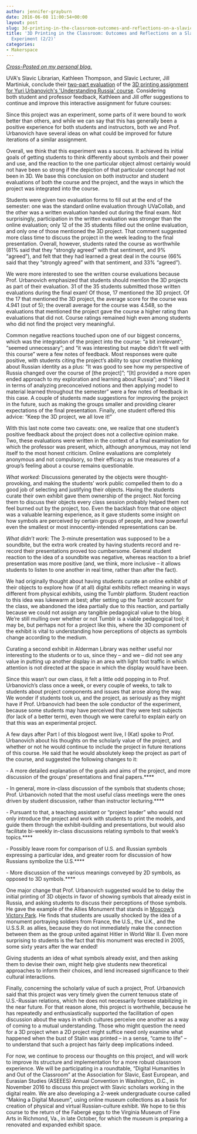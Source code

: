 ```yaml
---
author: jennifer-grayburn
date: 2016-06-08 11:00:54+00:00
layout: post
slug: 3d-printing-in-the-classroom-outcomes-and-reflections-on-a-slavic-course-experiment-22
title: '3D Printing in the Classroom: Outcomes and Reflections on a Slavic Course
  Experiment (2/2)'
categories:
- Makerspace
---
```


_[Cross-Posted on my personal blog.](https://jennifernicolegrayburn.com/2016/06/08/3d-printing-in-the-classroom-outcomes-and-reflections-on-a-slavic-course-experiment-22/)_

UVA's Slavic Librarian, Kathleen Thompson, and Slavic Lecturer, Jill Martiniuk, conclude their [two-part evaluation](http://scholarslab.org/makerspace/3d-printing-in-the-classroom-outcomes-and-reflections-on-a-slavic-course-experiment-12/) of the [3D printing assignment for Yuri Urbanovich's 'Understanding Russia' course](http://scholarslab.org/uncategorized/3d-printing-in-the-classroom-course-assignments-and-the-makerspace/). Considering both student and professor feedback, Kathleen and Jill offer suggestions to continue and improve this interactive assignment for future courses:

Since this project was an experiment, some parts of it were bound to work better than others, and while we can say that this has generally been a positive experience for both students and instructors, both we and Prof. Urbanovich have several ideas on what could be improved for future iterations of a similar assignment.

Overall, we think that this experiment was a success. It achieved its initial goals of getting students to think differently about symbols and their power and use, and the reaction to the one particular object almost certainly would not have been so strong if the depiction of that particular concept had not been in 3D. We base this conclusion on both instructor and student evaluations of both the course and the project, and the ways in which the project was integrated into the course.

Students were given two evaluation forms to fill out at the end of the semester: one was the standard online evaluation through UVaCollab, and the other was a written evaluation handed out during the final exam. Not surprisingly, participation in the written evaluation was stronger than the online evaluation; only 12 of the 35 students filled out the online evaluation, and only one of those mentioned the 3D project. That comment suggested more class time to discuss the project in the week leading to the final presentation. Overall, however, students rated the course as worthwhile (81% said that they “strongly agreed” with that sentiment, and 9% “agreed”), and felt that they had learned a great deal in the course (66% said that they “strongly agreed” with that sentiment, and 33% “agreed”).

We were more interested to see the written course evaluations because Prof. Urbanovich emphasized that students should mention the 3D projects as part of their evaluation. 31 of the 35 students submitted those written evaluations during the final exam! Of those, 17 mentioned the 3D project. Of the 17 that mentioned the 3D project, the average score for the course was 4.941 (out of 5); the overall average for the course was 4.548, so the evaluations that mentioned the project gave the course a higher rating than evaluations that did not. Course ratings remained high even among students who did not find the project very meaningful.

Common negative reactions touched upon one of our biggest concerns, which was the integration of the project into the course: “a bit irrelevant”; “seemed unnecessary”; and “it was interesting but maybe didn’t fit well with this course” were a few notes of feedback. Most responses were quite positive, with students citing the project’s ability to spur creative thinking about Russian identity as a plus: “It was good to see how my perspective of Russia changed over the course of [the project]”; “[It] provided a more open ended approach to my exploration and learning about Russia”; and “I liked it in terms of analyzing preconceived notions and then applying model to material learned throughout the semester” were a few notes of feedback in this case. A couple of students made suggestions for improving the project in the future, such as making the groups smaller and providing clearer expectations of the final presentation. Finally, one student offered this advice: “Keep the 3D project, we all love it!”

With this last note come two caveats: one, we realize that one student’s positive feedback about the project does not a collective opinion make. Two, these evaluations were written in the context of a final examination for which the professor was present, which, although anonymous, may not lend itself to the most honest criticism. Online evaluations are completely anonymous and not compulsory, so their efficacy as true measures of a group’s feeling about a course remains questionable.

_What worked:_ Discussions generated by the objects were thought-provoking, and making the students’ work public compelled them to do a good job of selecting and justifying their objects. Having the students curate their own exhibit gave them ownership of the project. Not forcing them to discuss their objects every class session probably helped them not feel burned out by the project, too. Even the backlash from that one object was a valuable learning experience, as it gave students some insight on how symbols are perceived by certain groups of people, and how powerful even the smallest or most innocently-intended representations can be.

_What didn’t work:_ The 3-minute presentation was supposed to be a soundbite, but the extra work created by having students record and re-record their presentations proved too cumbersome. General student reaction to the idea of a soundbite was negative, whereas reaction to a brief presentation was more positive (and, we think, more inclusive – it allows students to listen to one another in real time, rather than after the fact).

We had originally thought about having students curate an online exhibit of their objects to explore how (if at all) digital exhibits reflect meaning in ways different from physical exhibits, using the Tumblr platform. Student reaction to this idea was lukewarm at best; after setting up the Tumblr account for the class, we abandoned the idea partially due to this reaction, and partially because we could not assign any tangible pedagogical value to the blog. We’re still mulling over whether or not Tumblr is a viable pedagogical tool; it may be, but perhaps not for a project like this, where the 3D component of the exhibit is vital to understanding how perceptions of objects as symbols change according to the medium.

Curating a second exhibit in Alderman Library was neither useful nor interesting to the students or to us, since they – and we – did not see any value in putting up another display in an area with light foot traffic in which attention is not directed at the space in which the display would have been.

Since this wasn’t our own class, it felt a little odd popping in to Prof. Urbanovich’s class once a week, or every couple of weeks, to talk to students about project components and issues that arose along the way. We wonder if students took us, and the project, as seriously as they might have if Prof. Urbanovich had been the sole conductor of the experiment, because some students may have perceived that they were test subjects (for lack of a better term), even though we were careful to explain early on that this was an experimental project.

A few days after Part I of this blogpost went live, I (Kat) spoke to Prof. Urbanovich about his thoughts on the scholarly value of the project, and whether or not he would continue to include the project in future iterations of this course. He said that he would absolutely keep the project as part of the course, and suggested the following changes to it:

- A more detailed explanation of the goals and aims of the project, and more discussion of the groups’ presentations and final papers.****

- In general, more in-class discussion of the symbols that students chose; Prof. Urbanovich noted that the most useful class meetings were the ones driven by student discussion, rather than instructor lecturing.****

- Pursuant to that, a teaching assistant or “project leader” who would not only introduce the project and work with students to print the models, and guide them through the exhibit-building and presentations, but would also facilitate bi-weekly in-class discussions relating symbols to that week’s topics.****

- Possibly leave room for comparison of U.S. and Russian symbols expressing a particular idea, and greater room for discussion of how Russians symbolize the U.S.****

- More discussion of the various meanings conveyed by 2D symbols, as opposed to 3D symbols.****

One major change that Prof. Urbanovich suggested would be to delay the initial printing of 3D objects in favor of showing symbols that already exist in Russia, and asking students to discuss their perceptions of those symbols. He gave the example of the Allies Monument that stands in [Moscow’s Victory Park](http://www.panoramio.com/photo/118252667). He finds that students are usually shocked by the idea of a monument portraying soldiers from France, the U.S., the U.K., and the U.S.S.R. as allies, because they do not immediately make the connection between them as the group united against Hitler in World War II. Even more surprising to students is the fact that this monument was erected in 2005, some sixty years after the war ended!

Giving students an idea of what symbols already exist, and then asking them to devise their own, might help give students new theoretical approaches to inform their choices, and lend increased significance to their cultural interactions.

Finally, concerning the scholarly value of such a project, Prof. Urbanovich said that this project was very timely given the current tenuous state of U.S.-Russian relations, which he does not necessarily foresee stabilizing in the near future. For that reason alone, this project is worthwhile, because he has repeatedly and enthusiastically supported the facilitation of open discussion about the ways in which cultures perceive one another as a way of coming to a mutual understanding. Those who might question the need for a 3D project when a 2D project might suffice need only examine what happened when the bust of Stalin was printed – in a sense, “came to life” – to understand that such a project has fairly deep implications indeed.  

For now, we continue to process our thoughts on this project, and will work to improve its structure and implementation for a more robust classroom experience. We will be participating in a roundtable, “Digital Humanities In and Out of the Classroom” at the Association for Slavic, East European, and Eurasian Studies (ASEEES) Annual Convention in Washington, D.C., in November 2016 to discuss this project with Slavic scholars working in the digital realm. We are also developing a 2-week undergraduate course called “Making a Digital Museum”, using online museum collections as a basis for creation of physical and virtual Russian-culture exhibit. We hope to tie this course to the return of the Fabergé eggs to the Virginia Museum of Fine Arts in Richmond, Va., in late October, for which the museum is preparing a renovated and expanded exhibit space. 
